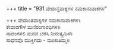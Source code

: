 +++
title = "931 ವೇದಾನ್ತವಾಕ್ಯಗಳ ನಮಕಾನುವಾಕಗಳ"

+++
ವೇದಾಂತವಾಕ್ಯಗಳ ನಮಕಾನುವಾಕಗಳ।  
ಕೇದಾರಗೌಳ ಮಣಿರಂಗಾರಭಿಗಳ॥  
ನಾದಂಗಳಲಿ ಮನವ ಬೆರಸಿ ನೀನುತ್ಕ್ರಮಿಸೆ।  
ಸಾಧನವೊ ಮುಕ್ತಿಗದು - ಮಂಕುತಿಮ್ಮ॥  
